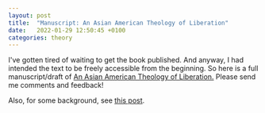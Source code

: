 ```yaml
---
layout: post
title:  "Manuscript: An Asian American Theology of Liberation"
date:   2022-01-29 12:50:45 +0100
categories: theory
---
```


I've gotten tired of waiting to get the book published. And anyway, I had intended the text to be freely accessible from the beginning. So here is a full manuscript/draft of [An Asian American Theology of Liberation.](/files/Wong_AALT_2022_draft.pdf) Please send me comments and feedback!

Also, for some background, see [this post](https://tiwong.github.io/theory/2019/03/21/to-the-archives.html).

